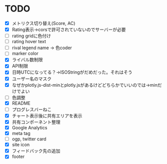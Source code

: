 # TODO

- [x] メトリクス切り替え(Score, AC)
- [x] Rating表示→corsで許可されていないのでサーバーが必要
- [ ] rating gridに色付け
- [ ] rating hover text
- [ ] rival legend name -> 色coder
- [ ] marker color
- [x] ライバル数制限
- [x] API制限
- [x] 日時UTCになってる？->ISOStringがだめだった。それはそう
- [x] ユーザー名のマスク
- [x] なぜかplotly.js-dist-minとplotly.jsがあるけどどちらかでいいのでは->minだけでよい
- [ ] 色調整
- [x] README
- [ ] プログレスバーねこ
- [x] チャート表示後に共有エリアを表示
- [x] 共有コンポーネント整理
- [x] Google Analytics
- [x] meta tag
- [ ] ogp, twitter card
- [x] site icon
- [x] フィードバック先の追加
- [x] footer
